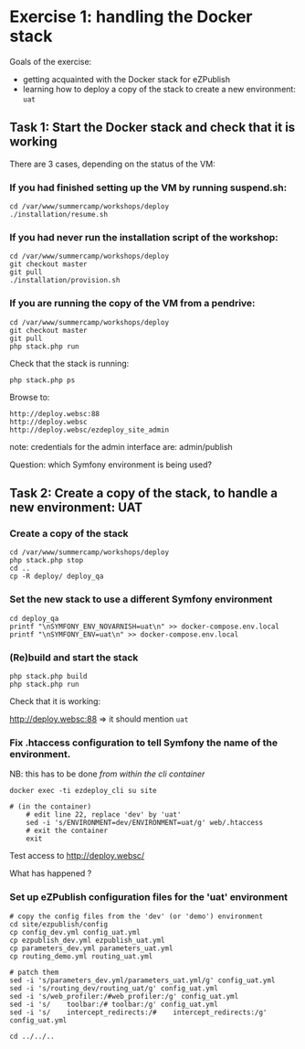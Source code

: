 Exercise 1: handling the Docker stack
=====================================

Goals of the exercise:
- getting acquainted with the Docker stack for eZPublish
- learning how to deploy a copy of the stack to create a new environment: `uat`


## Task 1: Start the Docker stack and check that it is working

There are 3 cases, depending on the status of the VM:

### If you had finished setting up the VM by running suspend.sh:

    cd /var/www/summercamp/workshops/deploy
    ./installation/resume.sh
    
### If you had never run the installation script of the workshop:

    cd /var/www/summercamp/workshops/deploy
    git checkout master
    git pull
    ./installation/provision.sh

### If you are running the copy of the VM from a pendrive:

    cd /var/www/summercamp/workshops/deploy
    git checkout master
    git pull
    php stack.php run

Check that the stack is running:

    php stack.php ps

Browse to:

    http://deploy.websc:88
    http://deploy.websc
    http://deploy.websc/ezdeploy_site_admin

note: credentials for the admin interface are: admin/publish

Question: which Symfony environment is being used?


## Task 2: Create a copy of the stack, to handle a new environment: UAT

### Create a copy of the stack

    cd /var/www/summercamp/workshops/deploy
    php stack.php stop
    cd ..
    cp -R deploy/ deploy_qa

### Set the new stack to use a different Symfony environment

    cd deploy_qa
    printf "\nSYMFONY_ENV_NOVARNISH=uat\n" >> docker-compose.env.local
    printf "\nSYMFONY_ENV=uat\n" >> docker-compose.env.local

### (Re)build and start the stack

    php stack.php build
    php stack.php run

Check that it is working:

  http://deploy.websc:88 => it should mention `uat`

### Fix .htaccess configuration to tell Symfony the name of the environment.

NB: this has to be done *from within the cli container*

    docker exec -ti ezdeploy_cli su site
    
    # (in the container)
        # edit line 22, replace 'dev' by 'uat'
        sed -i 's/ENVIRONMENT=dev/ENVIRONMENT=uat/g' web/.htaccess
        # exit the container
        exit

Test access to http://deploy.websc/

What has happened ?

### Set up eZPublish configuration files for the 'uat' environment

    # copy the config files from the 'dev' (or 'demo') environment
    cd site/ezpublish/config
    cp config_dev.yml config_uat.yml
    cp ezpublish_dev.yml ezpublish_uat.yml
    cp parameters_dev.yml parameters_uat.yml
    cp routing_demo.yml routing_uat.yml

    # patch them
    sed -i 's/parameters_dev.yml/parameters_uat.yml/g' config_uat.yml
    sed -i 's/routing_dev/routing_uat/g' config_uat.yml
    sed -i 's/web_profiler:/#web_profiler:/g' config_uat.yml
    sed -i 's/    toolbar:/# toolbar:/g' config_uat.yml
    sed -i 's/    intercept_redirects:/#    intercept_redirects:/g' config_uat.yml

    cd ../../..
